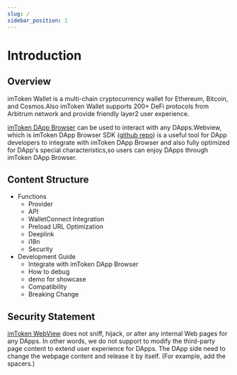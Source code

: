 ```yaml
---
slug: /
sidebar_position: 1
---
```


# Introduction

## Overview

imToken Wallet is a multi-chain cryptocurrency wallet for Ethereum, Bitcoin, and Cosmos.Also imToken Wallet supports 200+ DeFi protocols from Arbitrum network and provide friendly layer2 user experience.

[imToken DApp Browser](https://token.im/dapp) can be used to interact with any DApps.Webview, which is imToken DApp Browser SDK ([github repo](https://github.com/zengbing15/webview)) is a useful tool for DApp developers to integrate with imToken DApp Browser and also fully optimized for DApp's special characteristics,so users can enjoy DApps through imToken DApp Browser.

## Content Structure

- Functions
  - Provider
  - API
  - WalletConnect Integration
  - Preload URL Optimization
  - Deeplink
  - i18n
  - Security
- Development Guide
  - Integrate with imToken DApp Browser
  - How to debug
  - demo for showcase
  - Compatibility
  - Breaking Change

## Security Statement

[imToken WebView](https://github.com/zengbing15/webview) does not sniff, hijack, or alter any internal Web pages for any DApps. In other words, we do not support to modify the third-party page content to extend user experience for DApps. The DApp side need to change the webpage content and release it by itself. (For example, add the spacers.)
